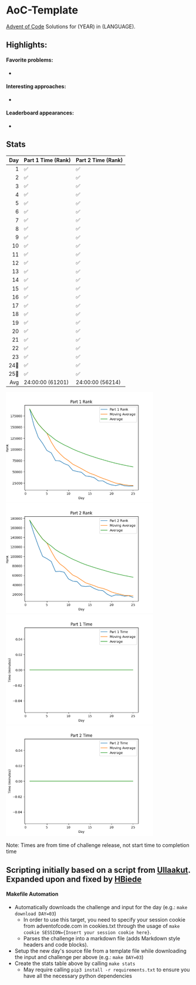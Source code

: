 # AoC-Template
[Advent of Code](https://adventofcode.com) Solutions for (YEAR) in (LANGUAGE).

## Highlights:

#### Favorite problems:

* 

#### Interesting approaches:

* 

#### Leaderboard appearances:

* 

## Stats
| Day | Part 1 Time (Rank) | Part 2 Time (Rank) |
| --: | ------------------ | ------------------ |
|   1 | ✅                  | ✅                  |
|   2 | ✅                  | ✅                  |
|   3 | ✅                  | ✅                  |
|   4 | ✅                  | ✅                  |
|   5 | ✅                  | ✅                  |
|   6 | ✅                  | ✅                  |
|   7 | ✅                  | ✅                  |
|   8 | ✅                  | ✅                  |
|   9 | ✅                  | ✅                  |
|  10 | ✅                  | ✅                  |
|  11 | ✅                  | ✅                  |
|  12 | ✅                  | ✅                  |
|  13 | ✅                  | ✅                  |
|  14 | ✅                  | ✅                  |
|  15 | ✅                  | ✅                  |
|  16 | ✅                  | ✅                  |
|  17 | ✅                  | ✅                  |
|  18 | ✅                  | ✅                  |
|  19 | ✅                  | ✅                  |
|  20 | ✅                  | ✅                  |
|  21 | ✅                  | ✅                  |
|  22 | ✅                  | ✅                  |
|  23 | ✅                  | ✅                  |
| 24🎅 | ✅                  | ✅                  |
| 25🎄 | ✅                  | ✅                  |
| Avg | 24:00:00 (61201)   | 24:00:00 (56214)   |


<!--suppress CheckImageSize -->
<img alt="Part 1 Rank" src="statsImages/part1rank.png" width=400> <img alt="Part 2 Rank" src="statsImages/part2rank.png" width=400>
<img alt="Part 1 Time Stats" src="statsImages/part1time.png" width=400> <img alt="Part 2 Time Stats" src="statsImages/part2time.png" width=400>

Note: Times are from time of challenge release, not start time to completion time

## Scripting initially based on a script from [Ullaakut](https://github.com/Ullaakut/aoc19). Expanded upon and fixed by [HBiede](https://github.com/hbiede)
#### Makefile Automation
* Automatically downloads the challenge and input for the day (e.g.: `make download DAY=03`)
  * In order to use this target, you need to specify your session cookie from adventofcode.com in cookies.txt through the usage of `make cookie SESSION={Insert your session cookie here}`.
  * Parses the challenge into a markdown file (adds Markdown style headers and code blocks).
* Setup the new day's source file from a template file while downloading the input and challenge per above (e.g.: `make DAY=03`)
* Create the stats table above by calling `make stats`
  * May require calling `pip3 install -r requirements.txt` to ensure you have all the necessary python dependencies
